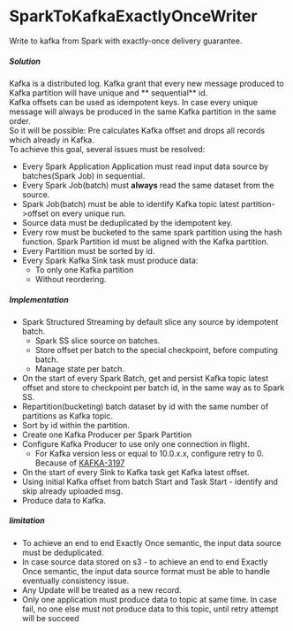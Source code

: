 # SparkToKafkaExactlyOnceWriter

Write to kafka from Spark with exactly-once delivery guarantee.

##### Solution

Kafka is a distributed log. Kafka grant that every new message produced to Kafka partition will have unique and **
sequential** id.\
Kafka offsets can be used as idempotent keys. In case every unique message will always be produced in the same Kafka
partition in the same order. \
So it will be possible: Pre calculates Kafka offset and drops all records which already in Kafka. \
To achieve this goal, several issues must be resolved:

* Every Spark Application Application must read input data source by batches(Spark Job) in sequential.
* Every Spark Job(batch) must **always** read the same dataset from the source.
* Spark Job(batch) must be able to identify Kafka topic latest partition->offset on every unique run.
* Source data must be deduplicated by the idempotent key.
* Every row must be bucketed to the same spark partition using the hash function. Spark Partition id must be aligned
  with the Kafka partition.
* Every Partition must be sorted by id.
* Every Spark Kafka Sink task must produce data:
    * To only one Kafka partition
    * Without reordering.

##### Implementation

* Spark Structured Streaming by default slice any source by idempotent batch.
    * Spark SS slice source on batches.
    * Store offset per batch to the special checkpoint, before computing batch.
    * Manage state per batch.
* On the start of every Spark Batch, get and persist Kafka topic latest offset and store to checkpoint per batch id, in
  the same way as to Spark SS.
* Repartition(bucketing) batch dataset by id with the same number of partitions as Kafka topic.
* Sort by id within the partition.
* Create one Kafka Producer per Spark Partition
* Configure Kafka Producer to use only one connection in flight.
    * For Kafka version less or equal to 10.0.x.x, configure retry to 0. Because
      of [KAFKA-3197](https://issues.apache.org/jira/browse/KAFKA-3197)
* On the start of every Sink to Kafka task get Kafka latest offset.
* Using initial Kafka offset from batch Start and Task Start - identify and skip already uploaded msg.
* Produce data to Kafka.

##### limitation

* To achieve an end to end Exactly Once semantic, the input data source must be deduplicated.
* In case source data stored on s3 - to achieve an end to end Exactly Once semantic, the input data source format must
  be able to handle eventually consistency issue.
* Any Update will be treated as a new record.
* Only one application must produce data to topic at same time. In case fail, no one else must not produce data to this
  topic, until retry attempt will be succeed

